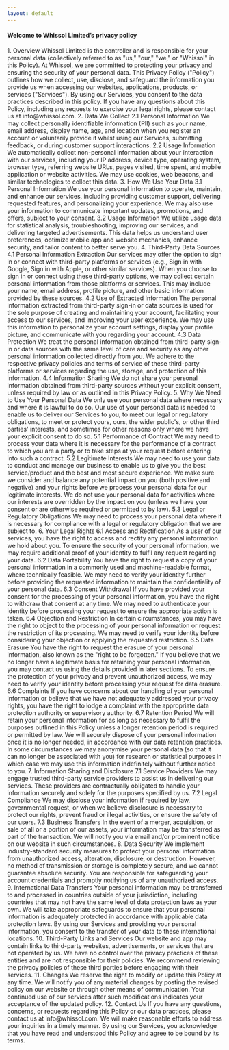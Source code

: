 ```yaml
---
layout: default
---
```


#### Welcome to Whissol Limited’s privacy policy
                
<MudText Typo="Typo.h6">
    1. Overview
</MudText>
<MudText Typo="Typo.body1" Align="Align.Justify">
    Whissol Limited is the controller and is responsible for your personal data (collectively referred to as "us," "our," "we," or "Whissol" in this Policy).
</MudText>
<MudText Typo="Typo.body1" Align="Align.Justify">
    At Whissol, we are committed to protecting your privacy and ensuring the security of your personal data. This Privacy Policy ("Policy") outlines how we collect, use, disclose, and safeguard the information you provide us when accessing our websites, applications, products, or services ("Services"). By using our Services, you consent to the data practices described in this policy.
</MudText>
<MudText Typo="Typo.body1" Align="Align.Justify">
    If you have any questions about this Policy, including any requests to exercise your legal rights, please contact us at info@whissol.com.
</MudText>
<MudText Typo="Typo.h6">
    2. Data We Collect
</MudText>
<MudText Typo="Typo.subtitle2">
    2.1 Personal Information
</MudText>
<MudText Typo="Typo.body1" Align="Align.Justify">
    We may collect personally identifiable information (PII) such as your name, email address, display name, age, and location when you register an account or voluntarily provide it whilst using our Services, submitting feedback, or during customer support interactions.
</MudText>
<MudText Typo="Typo.subtitle2">
    2.2 Usage Information
</MudText>
<MudText Typo="Typo.body1" Align="Align.Justify">
    We automatically collect non-personal information about your interaction with our services, including your IP address, device type, operating system, browser type, referring website URLs, pages visited, time spent, and mobile application or website activities. We may use cookies, web beacons, and similar technologies to collect this data.
</MudText>
<MudText Typo="Typo.h6">
    3. How We Use Your Data
</MudText>
<MudText Typo="Typo.subtitle2">
    3.1 Personal Information
</MudText>
<MudText Typo="Typo.body1" Align="Align.Justify">
    We use your personal information to operate, maintain, and enhance our services, including providing customer support, delivering requested features, and personalizing your experience. We may also use your information to communicate important updates, promotions, and offers, subject to your consent.
</MudText>
<MudText Typo="Typo.subtitle2">
    3.2 Usage Information
</MudText>
<MudText Typo="Typo.body1" Align="Align.Justify">
    We utilize usage data for statistical analysis, troubleshooting, improving our services, and delivering targeted advertisements. This data helps us understand user preferences, optimize mobile app and website mechanics, enhance security, and tailor content to better serve you.
</MudText>
<MudText Typo="Typo.h6">
    4. Third-Party Data Sources
</MudText>
<MudText Typo="Typo.subtitle2">
    4.1 Personal Information Extraction
</MudText>
<MudText Typo="Typo.body1" Align="Align.Justify">
    Our services may offer the option to sign in or connect with third-party platforms or services (e.g., Sign in with Google, Sign in with Apple, or other similar services). When you choose to sign in or connect using these third-party options, we may collect certain personal information from those platforms or services. This may include your name, email address, profile picture, and other basic information provided by these sources.
</MudText>
<MudText Typo="Typo.subtitle2">
    4.2 Use of Extracted Information
</MudText>
<MudText Typo="Typo.body1" Align="Align.Justify">
    The personal information extracted from third-party sign-in or data sources is used for the sole purpose of creating and maintaining your account, facilitating your access to our services, and improving your user experience. We may use this information to personalize your account settings, display your profile picture, and communicate with you regarding your account.
</MudText>
<MudText Typo="Typo.subtitle2">
    4.3 Data Protection
</MudText>
<MudText Typo="Typo.body1" Align="Align.Justify">
    We treat the personal information obtained from third-party sign-in or data sources with the same level of care and security as any other personal information collected directly from you. We adhere to the respective privacy policies and terms of service of these third-party platforms or services regarding the use, storage, and protection of this information.
</MudText>
<MudText Typo="Typo.subtitle2">
    4.4 Information Sharing
</MudText>
<MudText Typo="Typo.body1" Align="Align.Justify">
    We do not share your personal information obtained from third-party sources without your explicit consent, unless required by law or as outlined in this Privacy Policy.
</MudText>
<MudText Typo="Typo.h6">
    5. Why We Need to Use Your Personal Data
</MudText>
<MudText Typo="Typo.body1" Align="Align.Justify">
    We only use your personal data where necessary and where it is lawful to do so. Our use of your personal data is needed to enable us to deliver our Services to you, to meet our legal or regulatory obligations, to meet or protect yours, ours, the wider public's, or other third parties' interests, and sometimes for other reasons only where we have your explicit consent to do so.
</MudText>
<MudText Typo="Typo.subtitle2">
    5.1 Performance of Contract
</MudText>
<MudText Typo="Typo.body1" Align="Align.Justify">
    We may need to process your data where it is necessary for the performance of a contract to which you are a party or to take steps at your request before entering into such a contract.
</MudText>
<MudText Typo="Typo.subtitle2">
    5.2 Legitimate Interests
</MudText>
<MudText Typo="Typo.body1" Align="Align.Justify">
    We may need to use your data to conduct and manage our business to enable us to give you the best service/product and the best and most secure experience. We make sure we consider and balance any potential impact on you (both positive and negative) and your rights before we process your personal data for our legitimate interests. We do not use your personal data for activities where our interests are overridden by the impact on you (unless we have your consent or are otherwise required or permitted to by law).
</MudText>
<MudText Typo="Typo.subtitle2">
    5.3 Legal or Regulatory Obligations
</MudText>
<MudText Typo="Typo.body1" Align="Align.Justify">
    We may need to process your personal data where it is necessary for compliance with a legal or regulatory obligation that we are subject to.
</MudText>
<MudText Typo="Typo.h6">
    6. Your Legal Rights
</MudText>
<MudText Typo="Typo.subtitle2">
    6.1 Access and Rectification
</MudText>
<MudText Typo="Typo.body1" Align="Align.Justify">
    As a user of our services, you have the right to access and rectify any personal information we hold about you. To ensure the security of your personal information, we may require additional proof of your identity to fulfil any request regarding your data.
</MudText>
<MudText Typo="Typo.subtitle2">
    6.2 Data Portability
</MudText>
<MudText Typo="Typo.body1" Align="Align.Justify">
    You have the right to request a copy of your personal information in a commonly used and machine-readable format, where technically feasible. We may need to verify your identity further before providing the requested information to maintain the confidentiality of your personal data.
</MudText>
<MudText Typo="Typo.subtitle2">
    6.3 Consent Withdrawal
</MudText>
<MudText Typo="Typo.body1" Align="Align.Justify">
    If you have provided your consent for the processing of your personal information, you have the right to withdraw that consent at any time. We may need to authenticate your identity before processing your request to ensure the appropriate action is taken.
</MudText>
<MudText Typo="Typo.subtitle2">
    6.4 Objection and Restriction
</MudText>
<MudText Typo="Typo.body1" Align="Align.Justify">
    In certain circumstances, you may have the right to object to the processing of your personal information or request the restriction of its processing. We may need to verify your identity before considering your objection or applying the requested restriction.
</MudText>
<MudText Typo="Typo.subtitle2">
    6.5 Data Erasure
</MudText>
<MudText Typo="Typo.body1" Align="Align.Justify">
    You have the right to request the erasure of your personal information, also known as the "right to be forgotten." If you believe that we no longer have a legitimate basis for retaining your personal information, you may contact us using the details provided in later sections. To ensure the protection of your privacy and prevent unauthorized access, we may need to verify your identity before processing your request for data erasure.
</MudText>
<MudText Typo="Typo.subtitle2">
    6.6 Complaints
</MudText>
<MudText Typo="Typo.body1" Align="Align.Justify">
    If you have concerns about our handling of your personal information or believe that we have not adequately addressed your privacy rights, you have the right to lodge a complaint with the appropriate data protection authority or supervisory authority.
</MudText>
<MudText Typo="Typo.subtitle2">
    6.7 Retention Period
</MudText>
<MudText Typo="Typo.body1" Align="Align.Justify">
    We will retain your personal information for as long as necessary to fulfil the purposes outlined in this Policy unless a longer retention period is required or permitted by law. We will securely dispose of your personal information once it is no longer needed, in accordance with our data retention practices. In some circumstances we may anonymise your personal data (so that it can no longer be associated with you) for research or statistical purposes in which case we may use this information indefinitely without further notice to you.
</MudText>
<MudText Typo="Typo.h6">
    7. Information Sharing and Disclosure
</MudText>
<MudText Typo="Typo.subtitle2">
    7.1 Service Providers
</MudText>
<MudText Typo="Typo.body1" Align="Align.Justify">
    We may engage trusted third-party service providers to assist us in delivering our services. These providers are contractually obligated to handle your information securely and solely for the purposes specified by us.
</MudText>
<MudText Typo="Typo.subtitle2">
    7.2 Legal Compliance
</MudText>
<MudText Typo="Typo.body1" Align="Align.Justify">
    We may disclose your information if required by law, governmental request, or when we believe disclosure is necessary to protect our rights, prevent fraud or illegal activities, or ensure the safety of our users.
</MudText>
<MudText Typo="Typo.subtitle2">
    7.3 Business Transfers
</MudText>
<MudText Typo="Typo.body1" Align="Align.Justify">
    In the event of a merger, acquisition, or sale of all or a portion of our assets, your information may be transferred as part of the transaction. We will notify you via email and/or prominent notice on our website in such circumstances.
</MudText>
<MudText Typo="Typo.h6">
    8. Data Security
</MudText>
<MudText Typo="Typo.body1" Align="Align.Justify">
    We implement industry-standard security measures to protect your personal information from unauthorized access, alteration, disclosure, or destruction. However, no method of transmission or storage is completely secure, and we cannot guarantee absolute security. You are responsible for safeguarding your account credentials and promptly notifying us of any unauthorized access.
</MudText>
<MudText Typo="Typo.h6">
    9. International Data Transfers
</MudText>
<MudText Typo="Typo.body1" Align="Align.Justify">
    Your personal information may be transferred to and processed in countries outside of your jurisdiction, including countries that may not have the same level of data protection laws as your own. We will take appropriate safeguards to ensure that your personal information is adequately protected in accordance with applicable data protection laws. By using our Services and providing your personal information, you consent to the transfer of your data to these international locations.
</MudText>
<MudText Typo="Typo.h6">
    10. Third-Party Links and Services
</MudText>
<MudText Typo="Typo.body1" Align="Align.Justify">
    Our website and app may contain links to third-party websites, advertisements, or services that are not operated by us. We have no control over the privacy practices of these entities and are not responsible for their policies. We recommend reviewing the privacy policies of these third parties before engaging with their services.
</MudText>
<MudText Typo="Typo.h6">
    11. Changes
</MudText>
<MudText Typo="Typo.body1" Align="Align.Justify">
    We reserve the right to modify or update this Policy at any time. We will notify you of any material changes by posting the revised policy on our website or through other means of communication. Your continued use of our services after such modifications indicates your acceptance of the updated policy.
</MudText>
<MudText Typo="Typo.h6">
    12. Contact Us
</MudText>
<MudText Typo="Typo.body1" Align="Align.Justify">
    If you have any questions, concerns, or requests regarding this Policy or our data practices, please contact us at info@whissol.com. We will make reasonable efforts to address your inquiries in a timely manner.
</MudText>
<MudText Typo="Typo.body1" Align="Align.Justify">
    By using our Services, you acknowledge that you have read and understood this Policy and agree to be bound by its terms.
</MudText>
